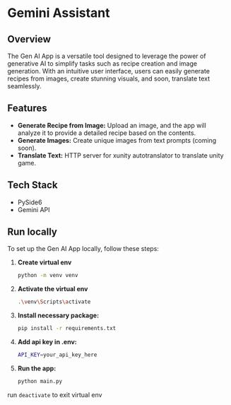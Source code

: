 # Gemini Assistant

## Overview
The Gen AI App is a versatile tool designed to leverage the power of generative AI to simplify tasks such as recipe creation and image generation. With an intuitive user interface, users can easily generate recipes from images, create stunning visuals, and soon, translate text seamlessly. 

## Features
- **Generate Recipe from Image:** Upload an image, and the app will analyze it to provide a detailed recipe based on the contents.
- **Generate Images:** Create unique images from text prompts (coming soon).
- **Translate Text:** HTTP server for xunity autotranslator to translate unity game.

## Tech Stack
- PySide6
- Gemini API

## Run locally

To set up the Gen AI App locally, follow these steps:
1. **Create virtual env**
   ```bash
   python -m venv venv
   ```
2. **Activate the virtual env**
   ```bash
   .\venv\Scripts\activate
   ```
3. **Install necessary package:**
   ```bash
   pip install -r requirements.txt
   ```
4. **Add api key in .env:**
   ```bash
   API_KEY=your_api_key_here
   ```
5. **Run the app:**
   ```bash
   python main.py
   ```
run ```deactivate``` to exit virtual env
